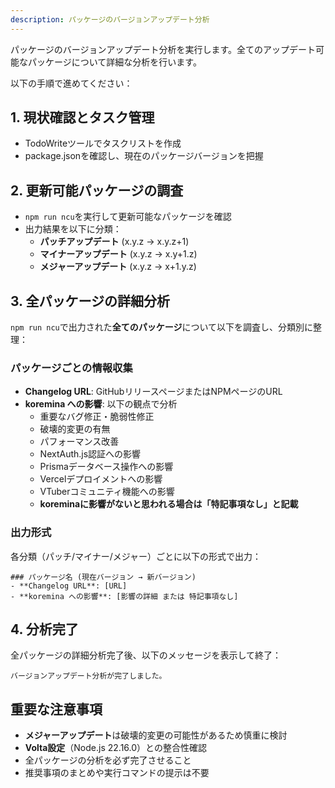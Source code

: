 ```yaml
---
description: パッケージのバージョンアップデート分析
---
```


パッケージのバージョンアップデート分析を実行します。全てのアップデート可能なパッケージについて詳細な分析を行います。

以下の手順で進めてください：

## 1. 現状確認とタスク管理

- TodoWriteツールでタスクリストを作成
- package.jsonを確認し、現在のパッケージバージョンを把握

## 2. 更新可能パッケージの調査

- `npm run ncu`を実行して更新可能なパッケージを確認
- 出力結果を以下に分類：
  - **パッチアップデート** (x.y.z → x.y.z+1)
  - **マイナーアップデート** (x.y.z → x.y+1.z)
  - **メジャーアップデート** (x.y.z → x+1.y.z)

## 3. 全パッケージの詳細分析

`npm run ncu`で出力された**全てのパッケージ**について以下を調査し、分類別に整理：

### パッケージごとの情報収集

- **Changelog URL**: GitHubリリースページまたはNPMページのURL
- **koremina への影響**: 以下の観点で分析
  - 重要なバグ修正・脆弱性修正
  - 破壊的変更の有無
  - パフォーマンス改善
  - NextAuth.js認証への影響
  - Prismaデータベース操作への影響
  - Vercelデプロイメントへの影響
  - VTuberコミュニティ機能への影響
  - **koreminaに影響がないと思われる場合は「特記事項なし」と記載**

### 出力形式

各分類（パッチ/マイナー/メジャー）ごとに以下の形式で出力：

```
### パッケージ名 (現在バージョン → 新バージョン)
- **Changelog URL**: [URL]
- **koremina への影響**: [影響の詳細 または 特記事項なし]
```

## 4. 分析完了

全パッケージの詳細分析完了後、以下のメッセージを表示して終了：

```
バージョンアップデート分析が完了しました。
```

## 重要な注意事項

- **メジャーアップデート**は破壊的変更の可能性があるため慎重に検討
- **Volta設定**（Node.js 22.16.0）との整合性確認
- 全パッケージの分析を必ず完了させること
- 推奨事項のまとめや実行コマンドの提示は不要
